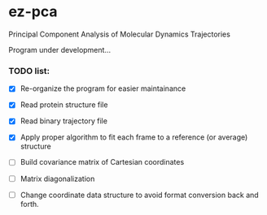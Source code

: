 # ez-pca
Principal Component Analysis of Molecular Dynamics Trajectories

Program under development...

### TODO list:
- [X] Re-organize the program for easier maintainance
- [X] Read protein structure file
- [X] Read binary trajectory file
- [X] Apply proper algorithm to fit each frame to a reference (or average) structure 
- [ ] Build covariance matrix of Cartesian coordinates
- [ ] Matrix diagonalization
- [ ] Change coordinate data structure to avoid format conversion back and forth.

